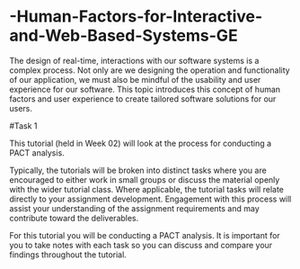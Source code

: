 # -Human-Factors-for-Interactive-and-Web-Based-Systems-GE

The design of real-time, interactions with our software systems is a complex process.  Not only are we designing the operation and functionality of our application, we must also be mindful of the usability and user experience for our software.  This topic introduces this concept of human factors and user experience to create tailored software solutions for our users.

#Task 1 

This tutorial (held in Week 02) will look at the process for conducting a PACT analysis. 

Typically, the tutorials will be broken into distinct tasks where you are encouraged to either work in small groups or discuss the material openly with the wider tutorial class.  Where applicable, the tutorial tasks will relate directly to your assignment development.  Engagement with this process will assist your understanding of the assignment requirements and may contribute toward the deliverables.

For this tutorial you will be conducting a PACT analysis.  It is important for you to take notes with each task so you can discuss and compare your findings throughout the tutorial.
